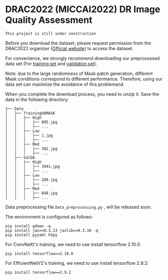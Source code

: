 # DRAC2022 (MICCAI2022) DR Image Quality Assessment

`This project is still under construction` 

Before you download the dataset, please request permission from the DRAC2022 organizer ([Official website](https://drac22.grand-challenge.org/)) to access the dataset.

For convenience, we strongly recommend downloading our preprocessed data set (For [training set](https://drive.google.com/file/d/1zA1XwS58fHcAAAQalbQp9QBzGUIMqli5/view?usp=sharing) and [validation set](https://drive.google.com/file/d/1GndQtL1G0a9hEDsVNaiMxTCe4oEaOWx4/view?usp=share_link)). 

Note: due to the large randomness of Mask patch generation, different Mask conditions correspond to different performance. Therefore, using our data set can maximize the avoidance of this problemand. 

When you complete the download process, you need to unzip it. Save the data in the following directory:

```none
├── Data
│   ├── TrainingOAMASK
│   │   ├── High
│   │   │   ├── 885.jpg
│   │   │   ├── ...
│   │   ├── Low
│   │   │   ├── 1.jpg
│   │   │   ├── ...
│   │   ├── Med
│   │   │   ├── 302.jpg
│   │   │   ├── ...
│   ├── ValOA
│   │   ├── High
│   │   │   ├── 3941.jpg
│   │   │   ├── ...
│   │   ├── Low
│   │   │   ├── 289.jpg
│   │   │   ├── ...
│   │   ├── Med
│   │   │   ├── 848.jpg
│   │   │   ├── ...
```

Data preprocessing file `Data_preprocessing.py` , will be released soon.


The environment is configured as follows:
```shell
pip install gdown -q
pip install jax==0.3.13 jaxlib==0.3.10 -q
pip install pyyaml h5py  
```
For ConvNeXt's training, we need to use install tensorflow 2.10.0:
```shell
pip install tensorflow==2.10.0
```
For EfficientNetV2's training, we need to use install tensorflow 2.9.2:
```shell
pip install tensorflow==2.9.2
```
